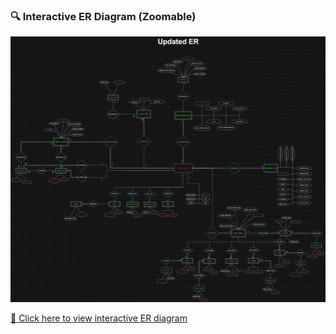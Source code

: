 ### 🔍 Interactive ER Diagram (Zoomable)

![ER Diagram Preview](https://github.com/Gowtham-AI25/Finance_research_papers_database/blob/main/Finance_research_paper_image.jpg)

[📄 Click here to view interactive ER diagram](https://gowtham-ai25.github.io/Finance_research_papers_database/Finance_research_paper_11.drawio.html)
